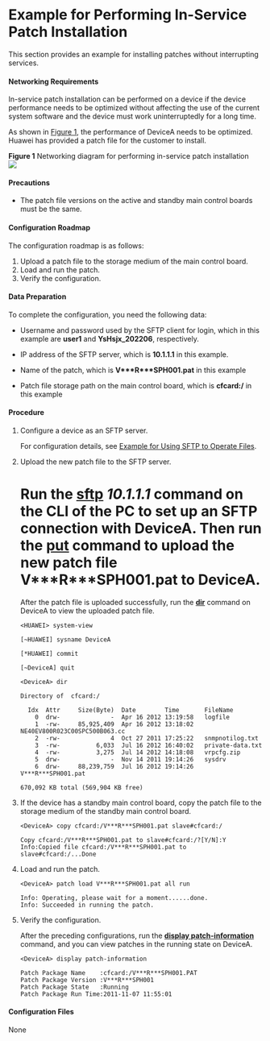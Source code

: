 Example for Performing In-Service Patch Installation
====================================================

This section provides an example for installing patches without interrupting services.

#### Networking Requirements

In-service patch installation can be performed on a device if the device performance needs to be optimized without affecting the use of the current system software and the device must work uninterruptedly for a long time.

As shown in [Figure 1](#EN-US_TASK_0172361364__fig2172913514), the performance of DeviceA needs to be optimized. Huawei has provided a patch file for the customer to install.

**Figure 1** Networking diagram for performing in-service patch installation  
![](figure/en-us_image_0000001493555118.png)

#### Precautions

* The patch file versions on the active and standby main control boards must be the same.

#### Configuration Roadmap

The configuration roadmap is as follows:

1. Upload a patch file to the storage medium of the main control board.
2. Load and run the patch.
3. Verify the configuration.

#### Data Preparation

To complete the configuration, you need the following data:

* Username and password used by the SFTP client for login, which in this example are **user1** and **YsHsjx\_202206**, respectively.
* IP address of the SFTP server, which is **10.1.1.1** in this example.

* Name of the patch, which is **V\*\*\*R\*\*\*SPH001.pat** in this example
* Patch file storage path on the main control board, which is **cfcard:/** in this example

#### Procedure

1. Configure a device as an SFTP server.
   
   
   
   For configuration details, see [Example for Using SFTP to Operate Files](dc_vrp_vfm_cfg_0026.html).
2. Upload the new patch file to the SFTP server.
   
   
   
   # Run the [**sftp**](cmdqueryname=sftp) *10.1.1.1* command on the CLI of the PC to set up an SFTP connection with DeviceA. Then run the [**put**](cmdqueryname=put) command to upload the new patch file V\*\*\*R\*\*\*SPH001.pat to DeviceA.
   
   After the patch file is uploaded successfully, run the **[**dir**](cmdqueryname=dir)** command on DeviceA to view the uploaded patch file.
   ```
   <HUAWEI> system-view
   ```
   ```
   [~HUAWEI] sysname DeviceA
   ```
   ```
   [*HUAWEI] commit
   ```
   ```
   [~DeviceA] quit
   ```
   ```
   <DeviceA> dir
   ```
   ```
   Directory of  cfcard:/
   
     Idx  Attr     Size(Byte)  Date        Time       FileName
       0  drw-              -  Apr 16 2012 13:19:58   logfile
       1  -rw-     85,925,409  Apr 16 2012 13:18:02   NE40EV800R023C00SPC500B063.cc
       2  -rw-              4  Oct 27 2011 17:25:22   snmpnotilog.txt
       3  -rw-          6,033  Jul 16 2012 16:40:02   private-data.txt
       4  -rw-          3,275  Jul 14 2012 14:18:08   vrpcfg.zip
       5  drw-              -  Nov 14 2011 19:14:26   sysdrv 
       6  drw-     88,239,759  Jul 16 2012 19:14:26   V***R***SPH001.pat
   
   670,092 KB total (569,904 KB free)
   ```
3. If the device has a standby main control board, copy the patch file to the storage medium of the standby main control board.
   
   
   ```
   <DeviceA> copy cfcard:/V***R***SPH001.pat slave#cfcard:/
   ```
   ```
   Copy cfcard:/V***R***SPH001.pat to slave#cfcard:/?[Y/N]:Y
   Info:Copied file cfcard:/V***R***SPH001.pat to slave#cfcard:/...Done
   ```
4. Load and run the patch.
   
   
   ```
   <DeviceA> patch load V***R***SPH001.pat all run
   ```
   ```
   Info: Operating, please wait for a moment......done.
   Info: Succeeded in running the patch.
   ```
5. Verify the configuration.
   
   
   
   After the preceding configurations, run the [**display patch-information**](cmdqueryname=display+patch-information) command, and you can view patches in the running state on DeviceA.
   
   ```
   <DeviceA> display patch-information
   ```
   ```
   Patch Package Name    :cfcard:/V***R***SPH001.PAT
   Patch Package Version :V***R***SPH001
   Patch Package State   :Running   
   Patch Package Run Time:2011-11-07 11:55:01
   ```

#### Configuration Files

None